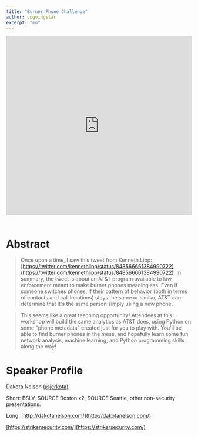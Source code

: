 ```yaml
---
title: "Burner Phone Challenge"
author: upgoingstar
excerpt: "mm"
---
```

<center>
<iframe src="https://www.slideshare.net/slideshow/embed_code/key/VZ6t3IpcOArGZ" width="595" height="485" frameborder="0" marginwidth="0" marginheight="0" scrolling="no" style="border:1px solid #CCC; border-width:1px; margin-bottom:5px; max-width: 100%;" allowfullscreen> </iframe>
</center>
<br>

# Abstract

> Once upon a time, I saw this tweet from Kenneth Lipp: [https://twitter.com/kennethlipp/status/848566661384990722](https://twitter.com/kennethlipp/status/848566661384990722). In summary, the tweet is about an AT&T program available to law enforcement meant to make burner phones meaningless. Even if someone switches phones, if their pattern of behavior (both in terms of contacts and call locations) stays the same or similar, AT&T can determine that it's the same person simply using a new phone. 

> This seems like a great teaching opportunity! Attendees at this workshop will build the same analytics as AT&T does, using Python on some "phone metadata" created just for you to play with. You'll be able to
find burner phones in the mess, and hopefully learn some fun network analysis, machine learning, and Python programming skills along the way!

# Speaker Profile

Dakota Nelson [(@jerkota)](https://twitter.com/jerkota) 

Short: BSLV, SOURCE Boston x2, SOURCE Seattle, other non-security presentations. 

Long: [http://dakotanelson.com/](http://dakotanelson.com/)

[https://strikersecurity.com/](https://strikersecurity.com/)
